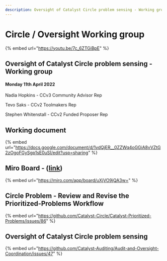 ```yaml
---
description: Oversight of Catalyst Circle problem sensing - Working group
---
```


# Circle / Oversight Working group

{% embed url="https://youtu.be/7c_6ZTGiBpE" %}

## Oversight of Catalyst Circle problem sensing - Working group

#### &#x20;Monday 11th April 2022&#x20;

Nadia Hopkins - CCv3 Community Advisor Rep&#x20;

Tevo Saks - CCv2 Toolmakers Rep&#x20;

Stephen Whitenstall - CCv2 Funded Proposer Rep&#x20;

## Working document

{% embed url="https://docs.google.com/document/d/1vdQjER__0ZZWq4oGGiA8vVZtG2zOgoFGySgp1sE0uSI/edit?usp=sharing" %}

## Miro Board - ([link](https://miro.com/app/board/uXjVO9jQA3w=/))

{% embed url="https://miro.com/app/board/uXjVO9jQA3w=" %}

## Circle Problem - Review and Revise the Prioritized-Problems Workflow

{% embed url="https://github.com/Catalyst-Circle/Catalyst-Prioritized-Problems/issues/86" %}

## Oversight of Catalyst Circle problem sensing

{% embed url="https://github.com/Catalyst-Auditing/Audit-and-Oversight-Coordination/issues/47" %}
